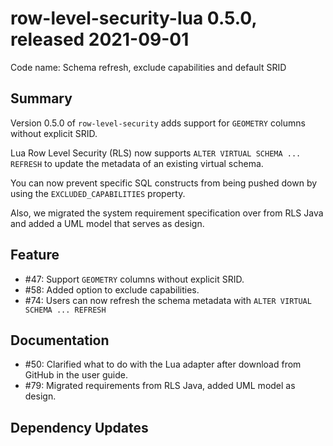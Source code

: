 # row-level-security-lua 0.5.0, released 2021-09-01

Code name: Schema refresh, exclude capabilities and default SRID

## Summary

Version 0.5.0 of `row-level-security` adds support for `GEOMETRY` columns without explicit SRID.

Lua Row Level Security (RLS) now supports `ALTER VIRTUAL SCHEMA ... REFRESH` to update the metadata of an existing virtual schema.

You can now prevent specific SQL constructs from being pushed down by using the `EXCLUDED_CAPABILITIES` property.

Also, we migrated the system requirement specification over from RLS Java and added a UML model that serves as design.

## Feature

* #47: Support `GEOMETRY` columns without explicit SRID.
* #58: Added option to exclude capabilities.
* #74: Users can now refresh the schema metadata with `ALTER VIRTUAL SCHEMA ... REFRESH`

## Documentation

* #50: Clarified what to do with the Lua adapter after download from GitHub in the user guide.
* #79: Migrated requirements from RLS Java, added UML model as design.

## Dependency Updates
